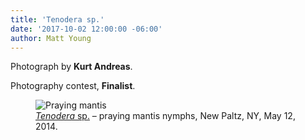 ```yaml
---
title: 'Tenodera sp.'
date: '2017-10-02 12:00:00 -06:00'
author: Matt Young
---
```

Photograph by **Kurt Andreas**.

Photography contest, **Finalist**.
<figure>
<img src="{{ site.baseurl }}/uploads/2017/Andreas.Tenodera_sp.jpg" alt="Praying mantis"/>
<figcaption>
<a href="http://bugguide.net/node/view/386"><i>Tenodera</i> sp.</a> &ndash; praying mantis nymphs, New Paltz, NY, May 12, 2014.</figcaption>
</figure>




